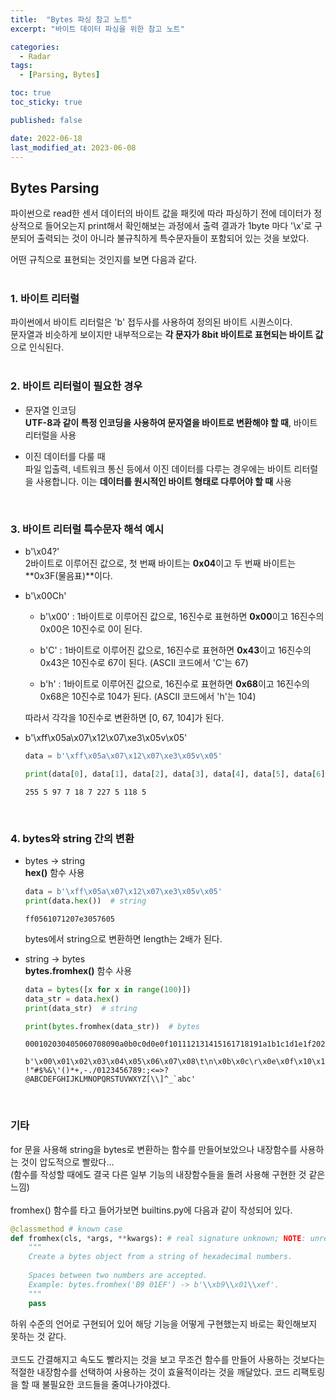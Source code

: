 ```yaml
---
title:  "Bytes 파싱 참고 노트"
excerpt: "바이트 데이터 파싱을 위한 참고 노트"

categories:
  - Radar
tags:
  - [Parsing, Bytes]

toc: true
toc_sticky: true

published: false

date: 2022-06-18
last_modified_at: 2023-06-08
---
```


## Bytes Parsing  
파이썬으로 read한 센서 데이터의 바이트 값을 패킷에 따라 파싱하기 전에 데이터가 정상적으로 들어오는지 print해서 확인해보는 과정에서 출력 결과가 1byte 마다 '\x'로 구분되어 출력되는 것이 아니라 불규칙하게 특수문자들이 포함되어 있는 것을 보았다.  

어떤 규칙으로 표현되는 것인지를 보면 다음과 같다.  
<br>  

### 1. 바이트 리터럴  
파이썬에서 바이트 리터럴은 'b' 접두사를 사용하여 정의된 바이트 시퀀스이다.  
문자열과 비슷하게 보이지만 내부적으로는 **각 문자가 8bit 바이트로 표현되는 바이트 값**으로 인식된다.  
<br>  

### 2. 바이트 리터럴이 필요한 경우  
- 문자열 인코딩  
  **UTF-8과 같이 특정 인코딩을 사용하여 문자열을 바이트로 변환해야 할 때**, 바이트 리터럴을 사용  

- 이진 데이터를 다룰 때  
  파일 입출력, 네트워크 통신 등에서 이진 데이터를 다루는 경우에는 바이트 리터럴을 사용합니다. 이는 **데이터를 원시적인 바이트 형태로 다루어야 할 때** 사용  
<br>  

### 3. 바이트 리터럴 특수문자 해석 예시  
- b'\x04?'  
  2바이트로 이루어진 값으로, 첫 번째 바이트는 **0x04**이고 두 번째 바이트는 **0x3F(물음표)**이다.  

- b'\x00Ch'  
  - b'\x00' : 1바이트로 이루어진 값으로, 16진수로 표현하면 **0x00**이고 16진수의 0x00은 10진수로 0이 된다.  

  - b'C' : 1바이트로 이루어진 값으로, 16진수로 표현하면 **0x43**이고 16진수의 0x43은 10진수로 67이 된다. (ASCII 코드에서 'C'는 67)  

  - b'h' : 1바이트로 이루어진 값으로, 16진수로 표현하면 **0x68**이고 16진수의 0x68은 10진수로 104가 된다. (ASCII 코드에서 'h'는 104)  

  따라서 각각을 10진수로 변환하면 [0, 67, 104]가 된다.  

- b'\xff\x05a\x07\x12\x07\xe3\x05v\x05'  
  ```python  
  data = b'\xff\x05a\x07\x12\x07\xe3\x05v\x05'
  
  print(data[0], data[1], data[2], data[3], data[4], data[5], data[6], data[7], data[8], data[9])
  ```  
  ```shell  
  255 5 97 7 18 7 227 5 118 5
  ```  
<br>  

### 4. bytes와 string 간의 변환  
- bytes -> string  
  **hex()** 함수 사용  
  ```python  
  data = b'\xff\x05a\x07\x12\x07\xe3\x05v\x05'
  print(data.hex())  # string
  ```  
  ```shell  
  ff0561071207e3057605
  ```  
  bytes에서 string으로 변환하면 length는 2배가 된다.  

- string -> bytes  
  **bytes.fromhex()** 함수 사용  
  ```python  
  data = bytes([x for x in range(100)])
  data_str = data.hex()
  print(data_str)  # string

  print(bytes.fromhex(data_str))  # bytes
  ```  
  ```shell  
  000102030405060708090a0b0c0d0e0f101112131415161718191a1b1c1d1e1f202122232425262728292a2b2c2d2e2f303132333435363738393a3b3c3d3e3f404142434445464748494a4b4c4d4e4f505152535455565758595a5b5c5d5e5f60616263
  ```  
  ```shell  
  b'\x00\x01\x02\x03\x04\x05\x06\x07\x08\t\n\x0b\x0c\r\x0e\x0f\x10\x11\x12\x13\x14\x15\x16\x17\x18\x19\x1a\x1b\x1c\x1d\x1e\x1f !"#$%&\'()*+,-./0123456789:;<=>?@ABCDEFGHIJKLMNOPQRSTUVWXYZ[\\]^_`abc'
  ```  
<br>  

### 기타  
for 문을 사용해 string을 bytes로 변환하는 함수를 만들어보았으나 내장함수를 사용하는 것이 압도적으로 빨랐다...  
(함수를 작성할 때에도 결국 다른 일부 기능의 내장함수들을 돌려 사용해 구현한 것 같은 느낌)  
<br>
fromhex() 함수를 타고 들어가보면 builtins.py에 다음과 같이 작성되어 있다.  
```python  
@classmethod # known case
def fromhex(cls, *args, **kwargs): # real signature unknown; NOTE: unreliably restored from __doc__ 
    """
    Create a bytes object from a string of hexadecimal numbers.
        
    Spaces between two numbers are accepted.
    Example: bytes.fromhex('B9 01EF') -> b'\\xb9\\x01\\xef'.
    """
    pass
```  
하위 수준의 언어로 구현되어 있어 해당 기능을 어떻게 구현했는지 바로는 확인해보지 못하는 것 같다.  
<br>
코드도 간결해지고 속도도 빨라지는 것을 보고 무조건 함수를 만들어 사용하는 것보다는 적절한 내장함수를 선택하여 사용하는 것이 효율적이라는 것을 깨달았다. 코드 리팩토링을 할 때 불필요한 코드들을 줄여나가야겠다.  
